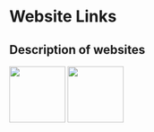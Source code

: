 <h1>Website Links</h1>
<h2>Description of websites</h2>
<img src="https://upload.wikimedia.org/wikipedia/commons/thumb/6/62/Ruby_On_Rails_Logo.svg/1200px-Ruby_On_Rails_Logo.svg.png" height="100px" width="auto">
<img src="https://upload.wikimedia.org/wikipedia/commons/thumb/b/b2/Bootstrap_logo.svg/1200px-Bootstrap_logo.svg.png" height="100px" width="auto">
